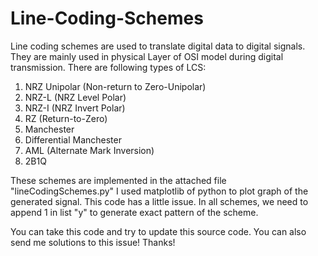 # Line-Coding-Schemes

Line coding schemes are used to translate digital data to digital signals. They are mainly used in physical Layer of OSI model during digital transmission.
There are following types of LCS:
1. NRZ Unipolar (Non-return to Zero-Unipolar)
2. NRZ-L (NRZ Level Polar)
3. NRZ-I (NRZ Invert Polar)
4. RZ (Return-to-Zero)
5. Manchester
6. Differential Manchester
7. AML (Alternate Mark Inversion)
8. 2B1Q 

These schemes are implemented in the attached file "lineCodingSchemes.py"
I used matplotlib of python to plot graph of the generated signal. This code has a little issue.
In all schemes, we need to append 1 in list "y" to generate exact pattern of the scheme.

You can take this code and try to update this source code. You can also send me solutions to this issue!
Thanks!
